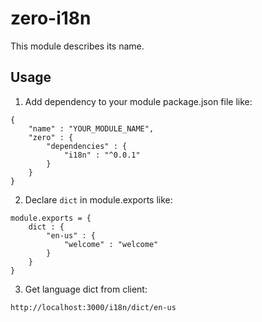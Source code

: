 # zero-i18n #

This module describes its name.

## Usage ##

1. Add dependency to your module package.json file like:

```
{
	"name" : "YOUR_MODULE_NAME",
	"zero" : {
		"dependencies" : {
			"i18n" : "^0.0.1"
		}
	}
}
```

2. Declare `dict` in module.exports like:

```
module.exports = {
	dict : {
		"en-us" : {
			"welcome" : "welcome"
		}
	}
}
```

3. Get language dict from client:

```
http://localhost:3000/i18n/dict/en-us
```